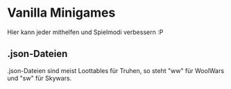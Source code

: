 # Vanilla Minigames
Hier kann jeder mithelfen und Spielmodi verbessern :P

## .json-Dateien
.json-Dateien sind meist Loottables für Truhen, so steht "ww" für WoolWars und "sw" für Skywars.
